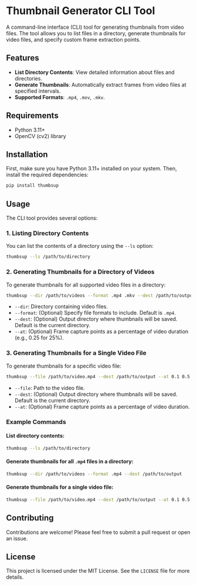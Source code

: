 # Thumbnail Generator CLI Tool

A command-line interface (CLI) tool for generating thumbnails from video files. The tool allows you to list files in a directory, generate thumbnails for video files, and specify custom frame extraction points.

## Features

- **List Directory Contents**: View detailed information about files and directories.
- **Generate Thumbnails**: Automatically extract frames from video files at specified intervals.
- **Supported Formats**: `.mp4`, `.mov`, `.mkv`.

## Requirements

- Python 3.11+
- OpenCV (cv2) library

## Installation

First, make sure you have Python 3.11+ installed on your system. Then, install the required dependencies:

```bash
pip install thumbsup
```

## Usage

The CLI tool provides several options:

### 1. Listing Directory Contents

You can list the contents of a directory using the `--ls` option:

```bash
thumbsup --ls /path/to/directory
```

### 2. Generating Thumbnails for a Directory of Videos

To generate thumbnails for all supported video files in a directory:

```bash
thumbsup --dir /path/to/videos --format .mp4 .mkv --dest /path/to/output --at 0.25 0.5 0.75
```

- `--dir`: Directory containing video files.
- `--format`: (Optional) Specify file formats to include. Default is `.mp4`.
- `--dest`: (Optional) Output directory where thumbnails will be saved. Default is the current directory.
- `--at`: (Optional) Frame capture points as a percentage of video duration (e.g., 0.25 for 25%).

### 3. Generating Thumbnails for a Single Video File

To generate thumbnails for a specific video file:

```bash
thumbsup --file /path/to/video.mp4 --dest /path/to/output --at 0.1 0.5 0.9
```

- `--file`: Path to the video file.
- `--dest`: (Optional) Output directory where thumbnails will be saved. Default is the current directory.
- `--at`: (Optional) Frame capture points as a percentage of video duration.

### Example Commands

#### List directory contents:

```bash
thumbsup --ls /path/to/directory
```

#### Generate thumbnails for all `.mp4` files in a directory:

```bash
thumbsup --dir /path/to/videos --format .mp4 --dest /path/to/output
```

#### Generate thumbnails for a single video file:

```bash
thumbsup --file /path/to/video.mp4 --dest /path/to/output --at 0.1 0.5 0.9
```

## Contributing

Contributions are welcome! Please feel free to submit a pull request or open an issue.

## License

This project is licensed under the MIT License. See the `LICENSE` file for more details.
